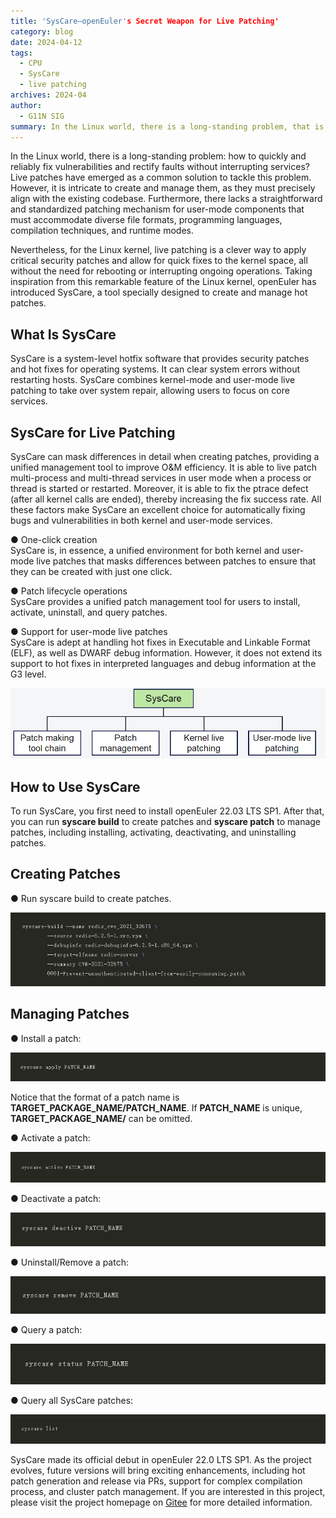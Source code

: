 ```yaml
---
title: 'SysCare—openEuler's Secret Weapon for Live Patching'
category: blog
date: 2024-04-12
tags:
  - CPU
  - SysCare
  - live patching
archives: 2024-04
author:
  - G11N SIG
summary: In the Linux world, there is a long-standing problem, that is how to quickly and reliably fix vulnerabilities and rectify faults without interrupting services? Live patches have emerged as a common solution to tackle this problem. However, it is intricate to create and manage them, as they must precisely align with the existing codebase. Furthermore, there lacks a straightforward and standardized patching mechanism for user-mode components that must accommodate diverse file formats, programming languages, compilation techniques, and runtime modes.
---
```


In the Linux world, there is a long-standing problem: how to quickly and reliably fix vulnerabilities and rectify faults without interrupting services? Live patches have emerged as a common solution to tackle this problem. However, it is intricate to create and manage them, as they must precisely align with the existing codebase. Furthermore, there lacks a straightforward and standardized patching mechanism for user-mode components that must accommodate diverse file formats, programming languages, compilation techniques, and runtime modes.

Nevertheless, for the Linux kernel, live patching is a clever way to apply critical security patches and allow for quick fixes to the kernel space, all without the need for rebooting or interrupting ongoing operations. Taking inspiration from this remarkable feature of the Linux kernel, openEuler has introduced SysCare, a tool specially designed to create and manage hot patches. 

## What Is SysCare

SysCare is a system-level hotfix software that provides security patches and hot fixes for operating systems. It can clear system errors without restarting hosts. SysCare combines kernel-mode and user-mode live patching to take over system repair, allowing users to focus on core services.

## SysCare for Live Patching

SysCare can mask differences in detail when creating patches, providing a unified management tool to improve O&M efficiency. It is able to live patch multi-process and multi-thread services in user mode when a process or thread is started or restarted. Moreover, it is able to fix the ptrace defect (after all kernel calls are ended), thereby increasing the fix success rate. All these factors make SysCare an excellent choice for automatically fixing bugs and vulnerabilities in both kernel and user-mode services. 

● One-click creation  
SysCare is, in essence, a unified environment for both kernel and user-mode live patches that masks differences between patches to ensure that they can be created with just one click.

● Patch lifecycle operations  
SysCare provides a unified patch management tool for users to install, activate, uninstall, and query patches.

● Support for user-mode live patches  
SysCare is adept at handling hot fixes in Executable and Linkable Format (ELF), as well as DWARF debug information. However, it does not extend its support to hot fixes in interpreted languages and debug information at the G3 level.

![1](image/image1.png)

## How to Use SysCare

To run SysCare, you first need to install openEuler 22.03 LTS SP1. After that, you can run **syscare build** to create patches and **syscare patch** to manage patches, including installing, activating, deactivating, and uninstalling patches.

## Creating Patches

● Run syscare build to create patches.

![1](image/image2.png)

## Managing Patches

● Install a patch:

![1](image/image3.png)

Notice that the format of a patch name is **TARGET_PACKAGE_NAME/PATCH_NAME**. If **PATCH_NAME** is unique, **TARGET_PACKAGE_NAME/** can be omitted.

● Activate a patch:

![1](image/image4.png)

● Deactivate a patch:

![1](image/image5.png)

● Uninstall/Remove a patch:

![1](image/image6.png)

● Query a patch:

![1](image/image7.png)

● Query all SysCare patches:

![1](image/image8.png)


SysCare made its official debut in openEuler 22.0 LTS SP1. As the project evolves, future versions will bring exciting enhancements, including hot patch generation and release via PRs, support for complex compilation process, and cluster patch management. If you are interested in this project, please visit the project homepage on [Gitee](https://gitee.com/openeuler/syscare) for more detailed information.